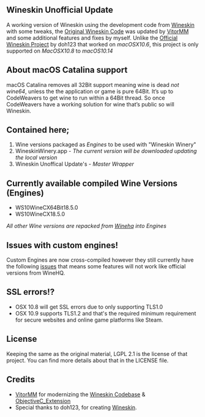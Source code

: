 ## Wineskin Unofficial Update
A working version of Wineskin using the development code from [Wineskin](https://github.com/vitor251093/wineskin) with some tweaks, the [Original Wineskin Code](https://sourceforge.net/p/wineskin/code) was updated by [VitorMM](https://github.com/vitor251093) and some additional features and fixes by myself.
Unlike the [Official Wineskin Project](http://wineskin.urgesoftware.com) by doh123 that worked on *macOSX10.6*, this project is only supported on *MacOSX10.8* to *macOS10.14*

## About macOS Catalina support
macOS Catalina removes all 32Bit support meaning wine is dead *not wine64*, unless the the application or game is pure 64Bit.
It’s up to CodeWeavers to get wine to run within a 64Bit thread.
So once CodeWeavers have a working solution for wine that’s public so will Wineskin.

## Contained here;
1) Wine versions packaged as *Engines* to be used with "Wineskin Winery"
2) WineskinWinery.app - *The current version will be downloaded updating the local version*
3) Wineskin Unoffical Update's - *Master Wrapper*

## Currently available compiled Wine Versions (Engines)
- WS10WineCX64Bit18.5.0
- WS10WineCX18.5.0

*All other Wine versions are repacked from [Winehq](https://dl.winehq.org/wine-builds/macosx/pool/) into Engines*

## Issues with custom engines!
Custom Engines are now cross-compiled however they still currently have the following [issues](https://wiki.winehq.org/Clang) that means some features will not work like official versions from WineHQ.

## SSL errors!?
- OSX 10.8 will get SSL errors due to only supporting TLS1.0
- OSX 10.9 supports TLS1.2 and that's the required minimum requirement for secure websites and online game platforms like Steam.

## License
Keeping the same as the original material, LGPL 2.1 is the license of that project. You can find more details about that in the LICENSE file.

## Credits
- [VitorMM](https://github.com/vitor251093) for modernizing the [Wineskin Codebase](https://github.com/vitor251093/wineskin) & [ObjectiveC_Extension](https://github.com/vitor251093/ObjectiveC_Extension)
- Special thanks to doh123, for creating [Wineskin](http://wineskin.urgesoftware.com).
